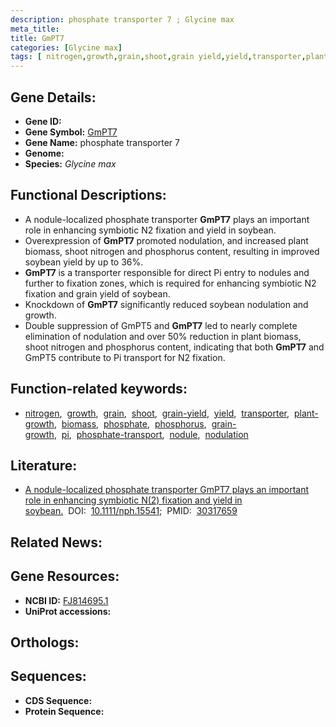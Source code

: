 ```yaml
---
description: phosphate transporter 7 ; Glycine max
meta_title:
title: GmPT7
categories: [Glycine max]
tags: [ nitrogen,growth,grain,shoot,grain yield,yield,transporter,plant growth,biomass,phosphate,phosphorus,grain growth,pi,phosphate transport,nodule,nodulation ]
---
```


## Gene Details:
- **Gene ID:** []()
- **Gene Symbol:** <u>GmPT7</u>
- **Gene Name:** phosphate transporter 7
- **Genome:** []()
- **Species:** *Glycine max*

## Functional Descriptions:
   - A nodule-localized phosphate transporter **GmPT7** plays an important role in enhancing symbiotic N2 fixation and yield in soybean.
   - Overexpression of **GmPT7** promoted nodulation, and increased plant biomass, shoot nitrogen and phosphorus content, resulting in improved soybean yield by up to 36%. 
   - **GmPT7** is a transporter responsible for direct Pi entry to nodules and further to fixation zones, which is required for enhancing symbiotic N2 fixation and grain yield of soybean.
   - Knockdown of **GmPT7** significantly reduced soybean nodulation and growth.
   - Double suppression of GmPT5 and **GmPT7** led to nearly complete elimination of nodulation and over 50% reduction in plant biomass, shoot nitrogen and phosphorus content, indicating that both **GmPT7** and GmPT5 contribute to Pi transport for N2 fixation.

## Function-related keywords:
   - [nitrogen](/tags/nitrogen/),&nbsp;&nbsp;[growth](/tags/growth/),&nbsp;&nbsp;[grain](/tags/grain/),&nbsp;&nbsp;[shoot](/tags/shoot/),&nbsp;&nbsp;[grain-yield](/tags/grain-yield/),&nbsp;&nbsp;[yield](/tags/yield/),&nbsp;&nbsp;[transporter](/tags/transporter/),&nbsp;&nbsp;[plant-growth](/tags/plant-growth/),&nbsp;&nbsp;[biomass](/tags/biomass/),&nbsp;&nbsp;[phosphate](/tags/phosphate/),&nbsp;&nbsp;[phosphorus](/tags/phosphorus/),&nbsp;&nbsp;[grain-growth](/tags/grain-growth/),&nbsp;&nbsp;[pi](/tags/pi/),&nbsp;&nbsp;[phosphate-transport](/tags/phosphate-transport/),&nbsp;&nbsp;[nodule](/tags/nodule/),&nbsp;&nbsp;[nodulation](/tags/nodulation/)

## Literature:
   - [A nodule-localized phosphate transporter GmPT7 plays an important role in enhancing symbiotic N(2) fixation and yield in soybean.](https://doi.org/10.1111/nph.15541)&nbsp;&nbsp;DOI:&nbsp;&nbsp;[10.1111/nph.15541](https://doi.org/10.1111/nph.15541);&nbsp;&nbsp;PMID:&nbsp;&nbsp;[30317659](https://pubmed.ncbi.nlm.nih.gov/30317659/)

## Related News:

## Gene Resources:
- **NCBI ID:**  [FJ814695.1](https://www.ncbi.nlm.nih.gov/gene/?term=FJ814695.1)
- **UniProt accessions:**  [](https://www.uniprot.org/uniprotkb//entry)

## Orthologs:

## Sequences:
- **CDS Sequence:**
- **Protein Sequence:**
